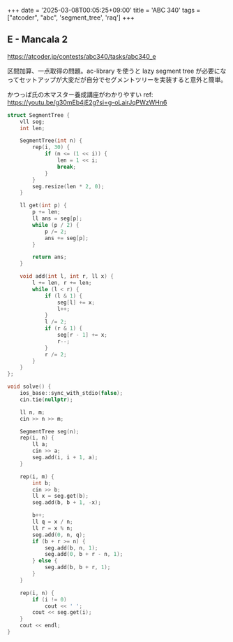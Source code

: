+++
date = '2025-03-08T00:05:25+09:00'
title = 'ABC 340'
tags = ["atcoder", "abc", 'segment_tree', 'raq']
+++


## E - Mancala 2

<https://atcoder.jp/contests/abc340/tasks/abc340_e>

区間加算、一点取得の問題。ac-library を使うと lazy segment tree が必要になってセットアップが大変だが自分でセグメントツリーを実装すると意外と簡単。

かつっぱ氏の木マスター養成講座がわかりやすい
ref: <https://youtu.be/g30mEb4jE2g?si=g-oLairJqPWzWHn6>

```cpp
struct SegmentTree {
    vll seg;
    int len;

    SegmentTree(int n) {
        rep(i, 30) {
            if (n <= (1 << i)) {
                len = 1 << i;
                break;
            }
        }
        seg.resize(len * 2, 0);
    }

    ll get(int p) {
        p += len;
        ll ans = seg[p];
        while (p / 2) {
            p /= 2;
            ans += seg[p];
        }

        return ans;
    }

    void add(int l, int r, ll x) {
        l += len, r += len;
        while (l < r) {
            if (l & 1) {
                seg[l] += x;
                l++;
            }
            l /= 2;
            if (r & 1) {
                seg[r - 1] += x;
                r--;
            }
            r /= 2;
        }
    }
};

void solve() {
    ios_base::sync_with_stdio(false);
    cin.tie(nullptr);

    ll n, m;
    cin >> n >> m;

    SegmentTree seg(n);
    rep(i, n) {
        ll a;
        cin >> a;
        seg.add(i, i + 1, a);
    }

    rep(i, m) {
        int b;
        cin >> b;
        ll x = seg.get(b);
        seg.add(b, b + 1, -x);

        b++;
        ll q = x / n;
        ll r = x % n;
        seg.add(0, n, q);
        if (b + r >= n) {
            seg.add(b, n, 1);
            seg.add(0, b + r - n, 1);
        } else {
            seg.add(b, b + r, 1);
        }
    }

    rep(i, n) {
        if (i != 0)
            cout << ' ';
        cout << seg.get(i);
    }
    cout << endl;
}
```
